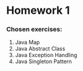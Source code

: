 # Homework 1

### Chosen exercises:
1. Java Map
2. Java Abstract Class
3. Java Exception Handling
4. Java Singleton Pattern